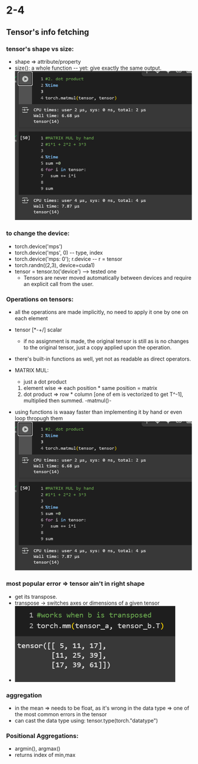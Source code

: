 # 2-4

## Tensor's info fetching

### tensor's shape vs size:
  - shape => attribute/property
  - size(): a whole function
-- yet: give exactly the same output.
![shape vs size](./img/image-1.png)

### to change the device:
- torch.device('mps')
- torch.device('mps', 0) -- type, index
- torch.device('mps: 0');  r.device  -- r = tensor
- torch.randn((2,3), device=cuda1)
- tensor = tensor.to('device') --> tested one
  - Tensors are never moved automatically between devices and require an explicit call from the user.
  

### Operations on tensors:
- all the operations are made implicitly, no need to apply it one by one on each element
- tensor [*-+/] scalar
  - if no assignment is made, the original tensor is still  as is no changes to the original tensor, just a copy applied upon the operation.
- there's built-in functions as well, yet not as readable as direct operators.
  
- MATRIX MUL:
  - just a dot product 
  1. element wise => each position * same position = matrix
  2. dot product => row * column [one of em is vectorized to get T^-1], multiplied then summed. -matmul()-

- using functions is waaay faster than implementing it by hand or even loop thropugh them
![time consumed](./img/image-1.png)


### most popular error => tensor ain't in right shape
- get its transpose.
- transpose -> switches axes or dimensions of a given tensor
- ![T](image.png)

### aggregation
- in the mean => needs to be float, as it's wrong in the data type => one of the most common errors in the tensor
- can cast the data type using: tensor.type(torch."datatype")


### Positional Aggregations:
- argmin(), argmax()
- returns index of min,max

### 

